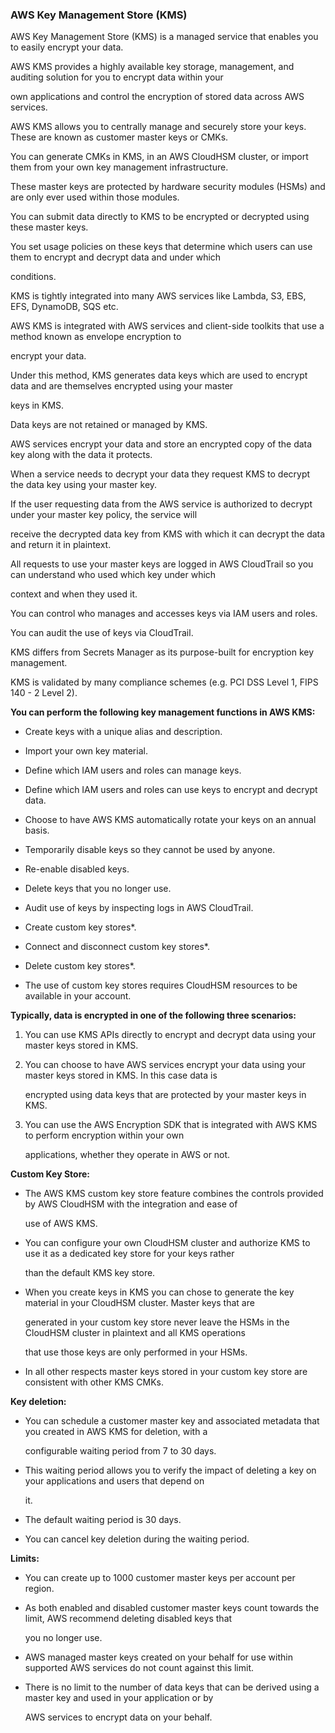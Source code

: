 ### AWS Key Management Store (KMS)


AWS Key Management Store (KMS) is a managed service that enables you to easily encrypt your data.


AWS KMS provides a highly available key storage, management, and auditing solution for you to encrypt data within your

own applications and control the encryption of stored data across AWS services.


AWS KMS allows you to centrally manage and securely store your keys. These are known as customer master keys or CMKs.


You can generate CMKs in KMS, in an AWS CloudHSM cluster, or import them from your own key management infrastructure.


These master keys are protected by hardware security modules (HSMs) and are only ever used within those modules.


You can submit data directly to KMS to be encrypted or decrypted using these master keys.


You set usage policies on these keys that determine which users can use them to encrypt and decrypt data and under which

conditions.


KMS is tightly integrated into many AWS services like Lambda, S3, EBS, EFS, DynamoDB, SQS etc.


AWS KMS is integrated with AWS services and client-side toolkits that use a method known as envelope encryption to

encrypt your data.


Under this method, KMS generates data keys which are used to encrypt data and are themselves encrypted using your master

keys in KMS.


Data keys are not retained or managed by KMS.


AWS services encrypt your data and store an encrypted copy of the data key along with the data it protects.


When a service needs to decrypt your data they request KMS to decrypt the data key using your master key.


If the user requesting data from the AWS service is authorized to decrypt under your master key policy, the service will

receive the decrypted data key from KMS with which it can decrypt the data and return it in plaintext.


All requests to use your master keys are logged in AWS CloudTrail so you can understand who used which key under which

context and when they used it.


You can control who manages and accesses keys via IAM users and roles.


You can audit the use of keys via CloudTrail.


KMS differs from Secrets Manager as its purpose-built for encryption key management.


KMS is validated by many compliance schemes (e.g. PCI DSS Level 1, FIPS 140 - 2 Level 2).


**You can perform the following key management functions in AWS KMS:**


- Create keys with a unique alias and description.

- Import your own key material.

- Define which IAM users and roles can manage keys.

- Define which IAM users and roles can use keys to encrypt and decrypt data.

- Choose to have AWS KMS automatically rotate your keys on an annual basis.

- Temporarily disable keys so they cannot be used by anyone.

- Re-enable disabled keys.

- Delete keys that you no longer use.

- Audit use of keys by inspecting logs in AWS CloudTrail.

- Create custom key stores*.

- Connect and disconnect custom key stores*.

- Delete custom key stores*.


* The use of custom key stores requires CloudHSM resources to be available in your account.


**Typically, data is encrypted in one of the following three scenarios:**


1. You can use KMS APIs directly to encrypt and decrypt data using your master keys stored in KMS.

2. You can choose to have AWS services encrypt your data using your master keys stored in KMS. In this case data is

   encrypted using data keys that are protected by your master keys in KMS.

3. You can use the AWS Encryption SDK that is integrated with AWS KMS to perform encryption within your own

   applications, whether they operate in AWS or not.


**Custom Key Store:**


- The AWS KMS custom key store feature combines the controls provided by AWS CloudHSM with the integration and ease of

  use of AWS KMS.

- You can configure your own CloudHSM cluster and authorize KMS to use it as a dedicated key store for your keys rather

  than the default KMS key store.

- When you create keys in KMS you can chose to generate the key material in your CloudHSM cluster. Master keys that are

  generated in your custom key store never leave the HSMs in the CloudHSM cluster in plaintext and all KMS operations

  that use those keys are only performed in your HSMs.

- In all other respects master keys stored in your custom key store are consistent with other KMS CMKs.


**Key deletion:**


- You can schedule a customer master key and associated metadata that you created in AWS KMS for deletion, with a

  configurable waiting period from 7 to 30 days.

- This waiting period allows you to verify the impact of deleting a key on your applications and users that depend on

  it.

- The default waiting period is 30 days.

- You can cancel key deletion during the waiting period.


**Limits:**


- You can create up to 1000 customer master keys per account per region.

- As both enabled and disabled customer master keys count towards the limit, AWS recommend deleting disabled keys that

  you no longer use.

- AWS managed master keys created on your behalf for use within supported AWS services do not count against this limit.

- There is no limit to the number of data keys that can be derived using a master key and used in your application or by

  AWS services to encrypt data on your behalf.

